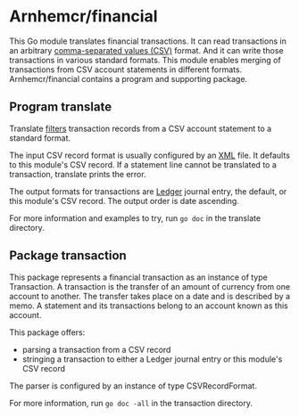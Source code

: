 # Arnhemcr/financial

This Go module translates financial transactions.
It can read transactions in an arbitrary [comma-separated values (CSV)] format.
And it can write those transactions in various standard formats.
This module enables merging of transactions from CSV account statements in different formats.
Arnhemcr/financial contains a program and supporting package.

## Program translate

Translate [filters] transaction records from a CSV account statement to a standard format.

The input CSV record format is usually configured by an [XML] file.
It defaults to this module's CSV record.
If a statement line cannot be translated to a transaction, translate prints the error.

The output formats for transactions are [Ledger] journal entry, the default,
or this module's CSV record.
The output order is date ascending.

For more information and examples to try, run `go doc` in the translate directory.

## Package transaction

This package represents a financial transaction as an instance of type Transaction.
A transaction is the transfer of an amount of currency from one account to another.
The transfer takes place on a date and is described by a memo.
A statement and its transactions belong to an account known as this account.

This package offers:

  - parsing a transaction from a CSV record
  - stringing a transaction to either a Ledger journal entry or this module's CSV record

The parser is configured by an instance of type CSVRecordFormat.

For more information, run `go doc -all` in the transaction directory.

[comma-separated values (CSV)]: https://en.wikipedia.org/wiki/Comma-separated_values
[filters]: https://en.wikipedia.org/wiki/Filter_(software)
[Ledger]: https://en.wikipedia.org/wiki/Ledger_(software)
[XML]: https://en.wikipedia.org/wiki/XML
